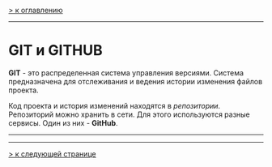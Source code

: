 [> к оглавлению](/readme.md)

___

# GIT и GITHUB

__GIT__ - это распределенная система управления версиями. Система предназначена для отслеживания и ведения истории изменения файлов проекта.

Код проекта и история изменений находятся в _репозитории_. Репозиторий можно хранить в сети. Для этого используются разные сервисы. Один из них - __GitHub__.

___
___

[> к следующей странице](/start.md)